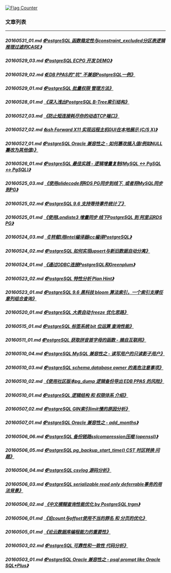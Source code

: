 <a rel="nofollow" href="http://info.flagcounter.com/h9V1"  ><img src="http://s03.flagcounter.com/count/h9V1/bg_FFFFFF/txt_000000/border_CCCCCC/columns_2/maxflags_12/viewers_0/labels_0/pageviews_0/flags_0/"  alt="Flag Counter"  border="0"  ></a>  
  
### 文章列表  
----  
##### 20160531_01.md   [《PostgreSQL 函数稳定性与constraint_excluded分区表逻辑推理过滤的CASE》](20160531_01.md)  
##### 20160529_03.md   [《PostgreSQL ECPG 开发 DEMO》](20160529_03.md)  
##### 20160529_02.md   [《EDB PPAS的"坑" 不兼容PostgreSQL一例》](20160529_02.md)  
##### 20160529_01.md   [《PostgreSQL 批量权限 管理方法》](20160529_01.md)  
##### 20160528_01.md   [《深入浅出PostgreSQL B-Tree索引结构》](20160528_01.md)  
##### 20160527_03.md   [《防止短连接耗尽你的动态TCP端口》](20160527_03.md)  
##### 20160527_02.md   [《ssh Forward X11 实现远程主机GUI在本地展示 (C/S X)》](20160527_02.md)  
##### 20160527_01.md   [《PostgreSQL Oracle 兼容性之 - 如何篡改插入值(例如NULL纂改为其他值)》](20160527_01.md)  
##### 20160526_01.md   [《PostgreSQL 最佳实践 - 逻辑增量复制(MySQL <-> PgSQL <-> PgSQL)》](20160526_01.md)  
##### 20160525_03.md   [《使用alidecode将RDS PG同步到线下, 或者将MySQL同步到PG》](20160525_03.md)  
##### 20160525_02.md   [《PostgreSQL 9.6 支持等待事件统计了》](20160525_02.md)  
##### 20160525_01.md   [《使用Londiste3 增量同步 线下PostgreSQL 到 阿里云RDS PG》](20160525_01.md)  
##### 20160524_03.md   [《[转载]用intel编译器icc编译PostgreSQL》](20160524_03.md)  
##### 20160524_02.md   [《PostgreSQL 如何实现upsert与新旧数据自动分离》](20160524_02.md)  
##### 20160524_01.md   [《通过ODBC连接PostgreSQL和Greenplum》](20160524_01.md)  
##### 20160523_02.md   [《PostgreSQL 特性分析 Plan Hint》](20160523_02.md)  
##### 20160523_01.md   [《PostgreSQL 9.6 黑科技 bloom 算法索引，一个索引支撑任意列组合查询》](20160523_01.md)  
##### 20160520_01.md   [《PostgreSQL 大表自动 freeze 优化思路》](20160520_01.md)  
##### 20160515_01.md   [《PostgreSQL 标签系统 bit 位运算 查询性能》](20160515_01.md)  
##### 20160511_01.md   [《PostgreSQL 获取拼音首字母的函数 - 摘自互联网》](20160511_01.md)  
##### 20160510_04.md   [《PostgreSQL MySQL 兼容性之 - 读写用户的只读影子用户》](20160510_04.md)  
##### 20160510_03.md   [《PostgreSQL schema,database owner 的高危注意事项》](20160510_03.md)  
##### 20160510_02.md   [《使用社区版本pg_dump 逻辑备份导出 EDB PPAS 的风险》](20160510_02.md)  
##### 20160510_01.md   [《PostgreSQL 逻辑结构 和 权限体系 介绍》](20160510_01.md)  
##### 20160507_02.md   [《PostgreSQL GIN索引limit慢的原因分析》](20160507_02.md)  
##### 20160507_01.md   [《PostgreSQL Oracle 兼容性之 - add_months》](20160507_01.md)  
##### 20160506_06.md   [《PostgreSQL 备份链路sslcompression压缩 (openssl)》](20160506_06.md)  
##### 20160506_05.md   [《PostgreSQL pg_backup_start_time() CST 时区转换 问题》](20160506_05.md)  
##### 20160506_04.md   [《PostgreSQL csvlog 源码分析》](20160506_04.md)  
##### 20160506_03.md   [《PostgreSQL serializable read only deferrable事务的用法背景》](20160506_03.md)  
##### 20160506_02.md   [《中文模糊查询性能优化 by PostgreSQL trgm》](20160506_02.md)  
##### 20160506_01.md   [《论count与offset使用不当的罪名 和 分页的优化》](20160506_01.md)  
##### 20160505_01.md   [《论云数据库编程能力的重要性》](20160505_01.md)  
##### 20160503_02.md   [《PostgreSQL 可靠性和一致性 代码分析》](20160503_02.md)  
##### 20160503_01.md   [《PostgreSQL Oracle 兼容性之 - psql prompt like Oracle SQL*Plus》](20160503_01.md)  
